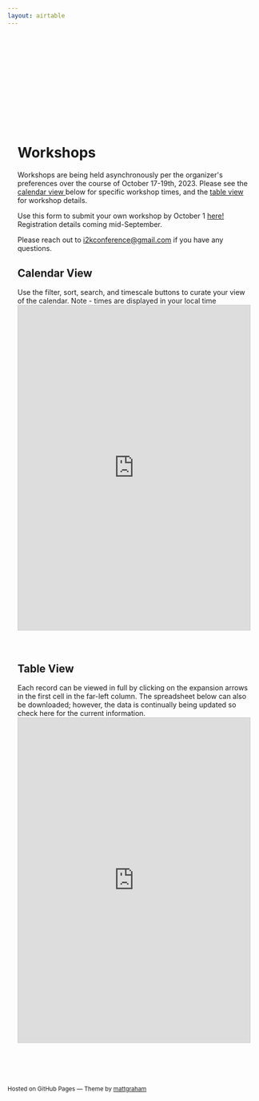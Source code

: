 ```yaml
---
layout: airtable
---
```


<div style="max-width:800px;margin:175px auto 0px auto;padding:20px;" markdown="1">
<h1>Workshops</h1>

Workshops are being held asynchronously per the organizer's preferences over the course of October 17-19th, 2023. Please see the <a href="#calendar">calendar view </a>below for specific workshop times, and the <a href="#table">table view</a> for workshop details.

Use this form to submit your own workshop by October 1 [here!](https://airtable.com/appE66koIe2ofWJw7/shr2DZI2uwCyw4taP)
Registration details coming mid-September.

Please reach out to [i2kconference@gmail.com](mailto:i2kconference@gmail.com) if you have any questions.


<h2 id="calendar">Calendar View</h2>
Use the filter, sort, search, and timescale buttons to curate your view of the calendar. 
Note - times are displayed in your local time

<iframe class="airtable-embed" src="https://airtable.com/embed/appE66koIe2ofWJw7/shrSx0Qs2y53i68Iq?backgroundColor=greenLight&viewControls=on" frameborder="0" onmousewheel="" width="100%" height="650" style="background: transparent; border: 1px solid #ccc;"></iframe>

<br>
<br>
<br>

<h2 id="table">Table View</h2>
Each record can be viewed in full by clicking on the expansion arrows in the first cell in the far-left column.  The spreadsheet below can also be downloaded; however, the data is continually being updated so check here for the current information.
<iframe class="airtable-embed" src="https://airtable.com/embed/appE66koIe2ofWJw7/shreRU2FySOQcMK6z?backgroundColor=greenLight&viewControls=on" frameborder="0" onmousewheel="" width="100%" height="650" style="background: transparent; border: 1px solid #ccc;"></iframe>
</div>

<br>
<br>
<br>
<p><small>Hosted on GitHub Pages &mdash; Theme by <a href="https://twitter.com/mattgraham">mattgraham</a></small></p>
